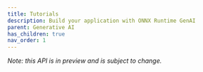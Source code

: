 ```yaml
---
title: Tutorials
description: Build your application with ONNX Runtime GenAI
parent: Generative AI
has_children: true
nav_order: 1
---
```


_Note: this API is in preview and is subject to change._
